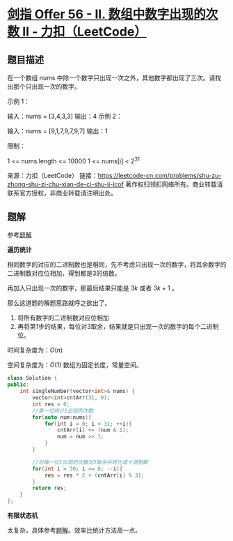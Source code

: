 # [剑指 Offer 56 - II. 数组中数字出现的次数 II - 力扣（LeetCode）](https://leetcode-cn.com/problems/shu-zu-zhong-shu-zi-chu-xian-de-ci-shu-ii-lcof/)

## 题目描述

在一个数组 nums 中除一个数字只出现一次之外，其他数字都出现了三次。请找出那个只出现一次的数字。

 

示例 1：

输入：nums = [3,4,3,3]
输出：4
示例 2：

输入：nums = [9,1,7,9,7,9,7]
输出：1


限制：

1 <= nums.length <= 10000
1 <= nums[i] < $2^{31}$

来源：力扣（LeetCode）
链接：https://leetcode-cn.com/problems/shu-zu-zhong-shu-zi-chu-xian-de-ci-shu-ii-lcof
著作权归领扣网络所有。商业转载请联系官方授权，非商业转载请注明出处。

## 题解

参考[题解](https://leetcode-cn.com/problems/shu-zu-zhong-shu-zi-chu-xian-de-ci-shu-ii-lcof/solution/mian-shi-ti-56-ii-shu-zu-zhong-shu-zi-chu-xian-d-4/)

**遍历统计**

相同数字的对应的二进制数也是相同，先不考虑只出现一次的数字，将其余数字的二进制数对应位相加，得到都是3的倍数。

再加入只出现一次的数字，那最后结果只能是 $3k$ 或者 $3k+1$ 。

那么这道题的解题思路就呼之欲出了。

1. 将所有数字的二进制数对应位相加
2. 再将第1步的结果，每位对3取余，结果就是只出现一次的数字的每个二进制位。

时间复杂度为：$O(n)$

空间复杂度为：$O(1)$ 数组为固定长度，常量空间。

```cpp
class Solution {
public:
    int singleNumber(vector<int>& nums) {
        vector<int>cntArr(31, 0);
        int res = 0;
        //第一位统计1出现的次数
        for(auto num:nums){
            for(int i = 0; i < 31; ++i){
                cntArr[i] += (num & 1);
                num = num >> 1;
            }
        }

        //对每一位1出现的次数对3取余并转化成十进制数
        for(int i = 30; i >= 0; --i){
            res = res * 2 + (cntArr[i] % 3);
        }
        return res;
    }
};
```

**有限状态机**

太复杂，具体参考[题解](https://leetcode-cn.com/problems/shu-zu-zhong-shu-zi-chu-xian-de-ci-shu-ii-lcof/solution/mian-shi-ti-56-ii-shu-zu-zhong-shu-zi-chu-xian-d-4/)。效率比统计方法高一点。